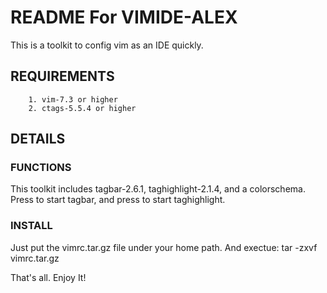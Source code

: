 README For VIMIDE-ALEX
================================

This is a toolkit to config vim as an IDE quickly.

REQUIREMENTS
--------------------------------

		1. vim-7.3 or higher
		2. ctags-5.5.4 or higher

DETAILS
--------------------------------

### FUNCTIONS

This toolkit includes tagbar-2.6.1, taghighlight-2.1.4, and a colorschema.
Press <F2> to start tagbar, and press <F3> to start taghighlight.

### INSTALL

Just put the vimrc.tar.gz file under your home path. And exectue:
		tar -zxvf vimrc.tar.gz

That's all. Enjoy It!

